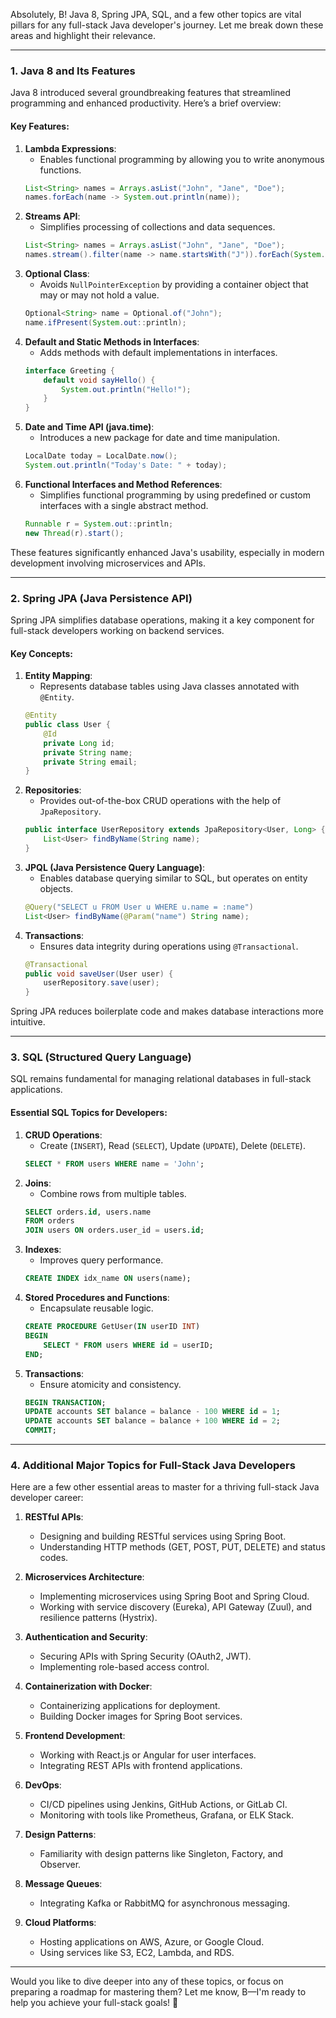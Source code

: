 Absolutely, B! Java 8, Spring JPA, SQL, and a few other topics are vital pillars for any full-stack Java developer's journey. Let me break down these areas and highlight their relevance.

---

### **1. Java 8 and Its Features**
Java 8 introduced several groundbreaking features that streamlined programming and enhanced productivity. Here’s a brief overview:

#### **Key Features:**
1. **Lambda Expressions**:
   - Enables functional programming by allowing you to write anonymous functions.
   ```java
   List<String> names = Arrays.asList("John", "Jane", "Doe");
   names.forEach(name -> System.out.println(name));
   ```
2. **Streams API**:
   - Simplifies processing of collections and data sequences.
   ```java
   List<String> names = Arrays.asList("John", "Jane", "Doe");
   names.stream().filter(name -> name.startsWith("J")).forEach(System.out::println);
   ```
3. **Optional Class**:
   - Avoids `NullPointerException` by providing a container object that may or may not hold a value.
   ```java
   Optional<String> name = Optional.of("John");
   name.ifPresent(System.out::println);
   ```
4. **Default and Static Methods in Interfaces**:
   - Adds methods with default implementations in interfaces.
   ```java
   interface Greeting {
       default void sayHello() {
           System.out.println("Hello!");
       }
   }
   ```
5. **Date and Time API (java.time)**:
   - Introduces a new package for date and time manipulation.
   ```java
   LocalDate today = LocalDate.now();
   System.out.println("Today's Date: " + today);
   ```
6. **Functional Interfaces and Method References**:
   - Simplifies functional programming by using predefined or custom interfaces with a single abstract method.
   ```java
   Runnable r = System.out::println;
   new Thread(r).start();
   ```

These features significantly enhanced Java's usability, especially in modern development involving microservices and APIs.

---

### **2. Spring JPA (Java Persistence API)**
Spring JPA simplifies database operations, making it a key component for full-stack developers working on backend services.

#### **Key Concepts:**
1. **Entity Mapping**:
   - Represents database tables using Java classes annotated with `@Entity`.
   ```java
   @Entity
   public class User {
       @Id
       private Long id;
       private String name;
       private String email;
   }
   ```
2. **Repositories**:
   - Provides out-of-the-box CRUD operations with the help of `JpaRepository`.
   ```java
   public interface UserRepository extends JpaRepository<User, Long> {
       List<User> findByName(String name);
   }
   ```
3. **JPQL (Java Persistence Query Language)**:
   - Enables database querying similar to SQL, but operates on entity objects.
   ```java
   @Query("SELECT u FROM User u WHERE u.name = :name")
   List<User> findByName(@Param("name") String name);
   ```
4. **Transactions**:
   - Ensures data integrity during operations using `@Transactional`.
   ```java
   @Transactional
   public void saveUser(User user) {
       userRepository.save(user);
   }
   ```

Spring JPA reduces boilerplate code and makes database interactions more intuitive.

---

### **3. SQL (Structured Query Language)**
SQL remains fundamental for managing relational databases in full-stack applications.

#### **Essential SQL Topics for Developers**:
1. **CRUD Operations**:
   - Create (`INSERT`), Read (`SELECT`), Update (`UPDATE`), Delete (`DELETE`).
   ```sql
   SELECT * FROM users WHERE name = 'John';
   ```
2. **Joins**:
   - Combine rows from multiple tables.
   ```sql
   SELECT orders.id, users.name 
   FROM orders 
   JOIN users ON orders.user_id = users.id;
   ```
3. **Indexes**:
   - Improves query performance.
   ```sql
   CREATE INDEX idx_name ON users(name);
   ```
4. **Stored Procedures and Functions**:
   - Encapsulate reusable logic.
   ```sql
   CREATE PROCEDURE GetUser(IN userID INT)
   BEGIN
       SELECT * FROM users WHERE id = userID;
   END;
   ```
5. **Transactions**:
   - Ensure atomicity and consistency.
   ```sql
   BEGIN TRANSACTION;
   UPDATE accounts SET balance = balance - 100 WHERE id = 1;
   UPDATE accounts SET balance = balance + 100 WHERE id = 2;
   COMMIT;
   ```

---

### **4. Additional Major Topics for Full-Stack Java Developers**
Here are a few other essential areas to master for a thriving full-stack Java developer career:

1. **RESTful APIs**:
   - Designing and building RESTful services using Spring Boot.
   - Understanding HTTP methods (GET, POST, PUT, DELETE) and status codes.

2. **Microservices Architecture**:
   - Implementing microservices using Spring Boot and Spring Cloud.
   - Working with service discovery (Eureka), API Gateway (Zuul), and resilience patterns (Hystrix).

3. **Authentication and Security**:
   - Securing APIs with Spring Security (OAuth2, JWT).
   - Implementing role-based access control.

4. **Containerization with Docker**:
   - Containerizing applications for deployment.
   - Building Docker images for Spring Boot services.

5. **Frontend Development**:
   - Working with React.js or Angular for user interfaces.
   - Integrating REST APIs with frontend applications.

6. **DevOps**:
   - CI/CD pipelines using Jenkins, GitHub Actions, or GitLab CI.
   - Monitoring with tools like Prometheus, Grafana, or ELK Stack.

7. **Design Patterns**:
   - Familiarity with design patterns like Singleton, Factory, and Observer.

8. **Message Queues**:
   - Integrating Kafka or RabbitMQ for asynchronous messaging.

9. **Cloud Platforms**:
   - Hosting applications on AWS, Azure, or Google Cloud.
   - Using services like S3, EC2, Lambda, and RDS.

---

Would you like to dive deeper into any of these topics, or focus on preparing a roadmap for mastering them? Let me know, B—I'm ready to help you achieve your full-stack goals! 🚀